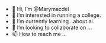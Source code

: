 - 👋 Hi, I’m @Marymacdel
- 👀 I’m interested in running a college.
- 🌱 I’m currently learning ..about ai.
- 💞️ I’m looking to collaborate on ...
- 📫 How to reach me ...

<!---
Marymacdel/Marymacdel is a ✨ special ✨ repository because its `README.md` (this file) appears on your GitHub profile.
You can click the Preview link to take a look at your changes.
--->
